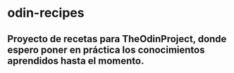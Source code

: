 # odin-recipes

## Proyecto de recetas para TheOdinProject, donde espero poner en práctica los conocimientos aprendidos hasta el momento.
